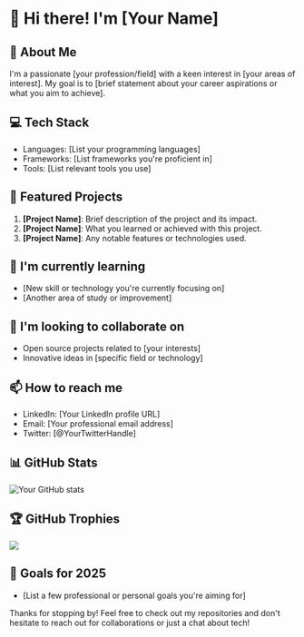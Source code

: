 # 👋 Hi there! I'm [Your Name]

## 🚀 About Me
I'm a passionate [your profession/field] with a keen interest in [your areas of interest]. My goal is to [brief statement about your career aspirations or what you aim to achieve].

## 💻 Tech Stack
- Languages: [List your programming languages]
- Frameworks: [List frameworks you're proficient in]
- Tools: [List relevant tools you use]

## 🌟 Featured Projects
1. **[Project Name]**: Brief description of the project and its impact.
2. **[Project Name]**: What you learned or achieved with this project.
3. **[Project Name]**: Any notable features or technologies used.

## 🌱 I'm currently learning
- [New skill or technology you're currently focusing on]
- [Another area of study or improvement]

## 👯 I'm looking to collaborate on
- Open source projects related to [your interests]
- Innovative ideas in [specific field or technology]

## 📫 How to reach me
- LinkedIn: [Your LinkedIn profile URL]
- Email: [Your professional email address]
- Twitter: [@YourTwitterHandle]

## 📊 GitHub Stats
![Your GitHub stats](https://github-readme-stats.vercel.app/api?username=YourGitHubUsername&show_icons=true&theme=radical)

## 🏆 GitHub Trophies
![](https://github-profile-trophy.vercel.app/?username=YourGitHubUsername&theme=radical&no-frame=false&no-bg=true&margin-w=4)

## 🎯 Goals for 2025
- [List a few professional or personal goals you're aiming for]

Thanks for stopping by! Feel free to check out my repositories and don't hesitate to reach out for collaborations or just a chat about tech!

